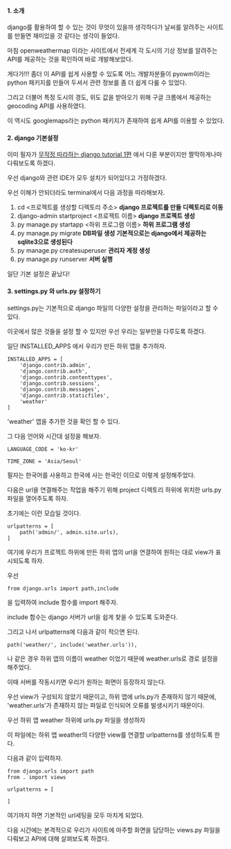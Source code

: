 #### 1. 소개

django를 활용하여 할 수 있는 것이 무엇이 있을까 생각하다가 날씨를 알려주는 사이트를 만들면 재미있을 것 같다는 생각이 들었다.

마침 openweathermap 이라는 사이트에서 전세계 각 도시의 기상 정보를 알려주는 API를 제공하는 것을 확인하여 바로 개발해보았다.

게다가!!! 좀더 이 API를 쉽게 사용할 수 있도록 어느 개발자분들이 pyowm이라는 python 패키지를 만들어 두셔서 관련 정보를 좀 더 쉽게 다룰 수 있었다.

그리고 더불어 특정 도시의 경도, 위도 값을 받아오기 위해 구글 크롬에서 제공하는 geocoding API를 사용하였다.

이 역시도 googlemaps라는 python 패키지가 존재하여 쉽게 API를 이용할 수 있었다.



#### 2. django 기본설정

이미 필자가 [무작정 따라하는 django tutorial 1편](https://kingmurky.github.io/%EA%B0%9C%EB%B0%9C/django2/) 에서 다룬 부분이지만 짤막하게나마 다뤄보도록 하겠다.

우선 django와 관련 IDE가 모두 설치가 되어있다고 가정하겠다.

우선 이해가 안되더라도 terminal에서 다음 과정을 따라해보자.



1. cd <프로젝트를 생성할 디렉토리 주소> **django 프로젝트를 만들 디렉토리로 이동**
2. django-admin startproject <프로젝트 이름> **django 프로젝트 생성**
3. py manage.py startapp <하위 프로그램 이름> **하위 프로그램 생성**
4. py manage.py migrate **DB파일 생성 기본적으로는 django에서 제공하는 sqlite3으로 생성된다**
5. py manage.py createsuperuser **관리자 계정 생성**
6. py manage.py runserver **서버 실행**



일단 기본 설정은 끝났다!



#### 3. settings.py 와 urls.py 설정하기

settings.py는 기본적으로 django 파일의 다양한 설정을 관리하는 파일이라고 할 수 있다.

이곳에서 많은 것들을 설정 할 수 있지만 우선 우리는 일부만을 다루도록 하겠다.

일단 INSTALLED_APPS 에서 우리가 만든 하위 앱을 추가하자.

```(.python)
INSTALLED_APPS = [
    'django.contrib.admin',
    'django.contrib.auth',
    'django.contrib.contenttypes',
    'django.contrib.sessions',
    'django.contrib.messages',
    'django.contrib.staticfiles',
    'weather'
]
```

 

'weather' 앱을 추가한 것을 확인 할 수 있다.

그 다음 언어와 시간대 설정을 해보자.

```(.python)
LANGUAGE_CODE = 'ko-kr'

TIME_ZONE = 'Asia/Seoul'
```

필자는 한국어를 사용하고 한국에 사는 한국인 이므로 이렇게 설정해주었다.



다음은 url을 연결해주는 작업을 해주기 위해 project 디렉토리 하위에 위치한 urls.py 파일을 열어주도록 하자.

초기에는 이런 모습일 것이다.

```(.python)
urlpatterns = [
    path('admin/', admin.site.urls),
]
```



여기에 우리가 프로젝트 하위에 만든 하위 앱의 url을 연결하여 원하는 대로 view가 표시되도록 하자.

우선

```(.python)
from django.urls import path,include
```

을 입력하여 include 함수를 import 해주자.

include 함수는 django 서버가 url을 쉽게 찾을 수 있도록 도와준다. 



그리고 나서 urlpatterns에 다음과 같이 적으면 된다.

```(.python)
path('weather/', include('weather.urls')),
```

나 같은 경우 하위 앱의 이름이 weather 이었기 때문에 weather.urls로 경로 설정을 해주었다.



이때 서버를 작동시키면 우리가 원하는 화면이 등장하지 않는다.

우선 view가 구성되지 않았기 때문이고, 하위 앱에 urls.py가 존재하지 않기 때문에, 'weather.urls'가 존재하지 않는 파일로 인식되어 오류를 발생시키기 때문이다.

우선 하위 앱 weather 하위에 urls.py 파일을 생성하자



이 파일에는 하위 앱 weather의 다양한 view를 연결할 urlpatterns를 생성하도록 한다.

다음과 같이 입력하자.

```(.python)
from django.urls import path
from . import views

urlpatterns = [

]

```



여기까지 하면 기본적인 url세팅을 모두 마치게 되었다.

다음 시간에는 본격적으로 우리가 사이트에 마주할 화면을 담당하는 views.py 파일을 다뤄보고 API에 대해 살펴보도록 하겠다.

